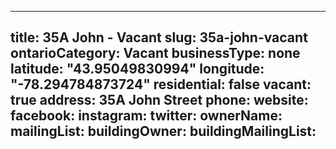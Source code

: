 
---
title: 35A John - Vacant
slug: 35a-john-vacant
ontarioCategory: Vacant
businessType: none
latitude: "43.95049830994"
longitude: "-78.294784873724"
residential: false
vacant: true
address: 35A John Street
phone: 
website: 
facebook: 
instagram: 
twitter: 
ownerName:  
mailingList: 
buildingOwner: 
buildingMailingList: 
---

